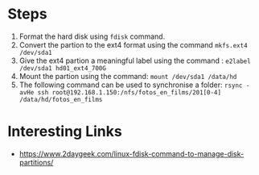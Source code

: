 # Steps
1. Format the hard disk using `fdisk` command.
2. Convert the partion to the ext4 format using the command `mkfs.ext4 /dev/sda1`
3. Give the ext4 partion a meaningful label using the command : `e2label /dev/sda1 hd01_ext4_700G`
4. Mount the partion using the command: `mount /dev/sda1 /data/hd`
5. The following command can be used to synchronise a folder: `rsync -avHe ssh root@192.168.1.150:/nfs/fotos_en_films/201[0-4] /data/hd/fotos_en_films`

# Interesting Links

* https://www.2daygeek.com/linux-fdisk-command-to-manage-disk-partitions/

